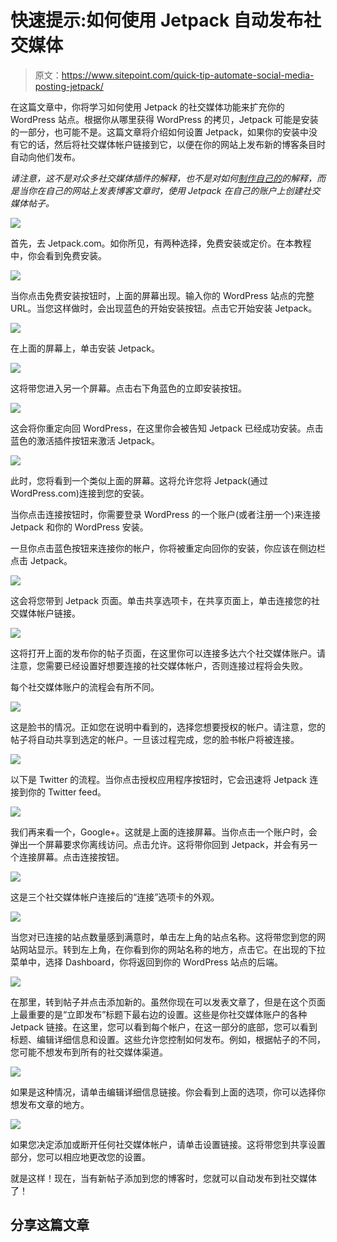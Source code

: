 # 快速提示:如何使用 Jetpack 自动发布社交媒体

> 原文：<https://www.sitepoint.com/quick-tip-automate-social-media-posting-jetpack/>

在这篇文章中，你将学习如何使用 Jetpack 的社交媒体功能来扩充你的 WordPress 站点。根据你从哪里获得 WordPress 的拷贝，Jetpack 可能是安装的一部分，也可能不是。这篇文章将介绍如何设置 Jetpack，如果你的安装中没有它的话，然后将社交媒体帐户链接到它，以便在你的网站上发布新的博客条目时自动向他们发布。

*请注意，这不是对众多社交媒体插件的解释，也不是对如何[制作自己的](https://www.sitepoint.com/premium/screencasts/create-a-simple-widget-for-your-wordpress-theme)的解释，而是当你在自己的网站上发表博客文章时，使用 Jetpack 在自己的账户上创建社交媒体帖子。*

![](img/f344070e526de1ee1acbd918958cf37d.png)

首先，去 Jetpack.com。如你所见，有两种选择，免费安装或定价。在本教程中，你会看到免费安装。

![](img/804e41492b520d0323b9dfc6cea6cbee.png)

当你点击免费安装按钮时，上面的屏幕出现。输入你的 WordPress 站点的完整 URL。当您这样做时，会出现蓝色的开始安装按钮。点击它开始安装 Jetpack。

![](img/7acf891bf42d979a09fdbcb855d70ef5.png)

在上面的屏幕上，单击安装 Jetpack。

![](img/0f85ad9803cd1dbb8512ceff6209b868.png)

这将带您进入另一个屏幕。点击右下角蓝色的立即安装按钮。

![](img/cf01b2bbaff1d28a9f53cf0e3bf705c0.png)

这会将你重定向回 WordPress，在这里你会被告知 Jetpack 已经成功安装。点击蓝色的激活插件按钮来激活 Jetpack。

![](img/1b981e147d2e3ba213ee262e76d40edc.png)

此时，您将看到一个类似上面的屏幕。这将允许您将 Jetpack(通过 WordPress.com)连接到您的安装。

当你点击连接按钮时，你需要登录 WordPress 的一个账户(或者注册一个)来连接 Jetpack 和你的 WordPress 安装。

一旦你点击蓝色按钮来连接你的帐户，你将被重定向回你的安装，你应该在侧边栏点击 Jetpack。

![](img/ab0ffb5025c129fb1d574aaad23eade1.png)

这会将您带到 Jetpack 页面。单击共享选项卡，在共享页面上，单击连接您的社交媒体帐户链接。

![](img/d1a73fb85d774b4b9640bca30c95bfa6.png)

这将打开上面的发布你的帖子页面，在这里你可以连接多达六个社交媒体账户。请注意，您需要已经设置好想要连接的社交媒体帐户，否则连接过程将会失败。

每个社交媒体账户的流程会有所不同。

![](img/3e3464b7bd5e6c837d6506666b0c94c0.png)

这是脸书的情况。正如您在说明中看到的，选择您想要授权的帐户。请注意，您的帖子将自动共享到选定的帐户。一旦该过程完成，您的脸书帐户将被连接。

![](img/671ec0bfd5b9b1e9ef4bbfc480c2c062.png)

以下是 Twitter 的流程。当你点击授权应用程序按钮时，它会迅速将 Jetpack 连接到你的 Twitter feed。

![](img/483efcd5407716519070a80662970074.png)

我们再来看一个，Google+。这就是上面的连接屏幕。当你点击一个账户时，会弹出一个屏幕要求你离线访问。点击允许。这将带你回到 Jetpack，并会有另一个连接屏幕。点击连接按钮。

![](img/9aad1d531a80754d16514b20c5def165.png)

这是三个社交媒体帐户连接后的“连接”选项卡的外观。

![](img/1a1f5bc98804b584f003cb0ed43f70e5.png)

当您对已连接的站点数量感到满意时，单击左上角的站点名称。这将带您到您的网站网站显示。转到左上角，在你看到你的网站名称的地方，点击它。在出现的下拉菜单中，选择 Dashboard，你将返回到你的 WordPress 站点的后端。

![](img/08723b38ab98ca04233642c0e9119dbf.png)

在那里，转到帖子并点击添加新的。虽然你现在可以发表文章了，但是在这个页面上最重要的是“立即发布”标题下最右边的设置。这些是你社交媒体账户的各种 Jetpack 链接。在这里，您可以看到每个帐户，在这一部分的底部，您可以看到标题、编辑详细信息和设置。这些允许您控制如何发布。例如，根据帖子的不同，您可能不想发布到所有的社交媒体渠道。

![](img/117876d1ade1688ce42d8d174e4e5095.png)

如果是这种情况，请单击编辑详细信息链接。你会看到上面的选项，你可以选择你想发布文章的地方。

![](img/d546ed3527e535326c3c4e50e1aeded3.png)

如果您决定添加或断开任何社交媒体帐户，请单击设置链接。这将带您到共享设置部分，您可以相应地更改您的设置。

就是这样！现在，当有新帖子添加到您的博客时，您就可以自动发布到社交媒体了！

## 分享这篇文章